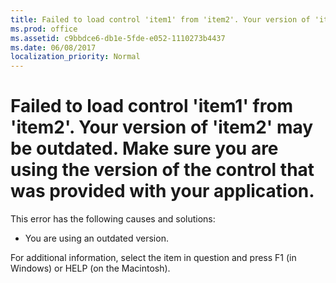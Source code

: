 ```yaml
---
title: Failed to load control 'item1' from 'item2'. Your version of 'item2' may be outdated. Make sure you are using the version of the control that was provided with your application.
ms.prod: office
ms.assetid: c9bbdce6-db1e-5fde-e052-1110273b4437
ms.date: 06/08/2017
localization_priority: Normal
---
```



# Failed to load control 'item1' from 'item2'. Your version of 'item2' may be outdated. Make sure you are using the version of the control that was provided with your application.

This error has the following causes and solutions:



- You are using an outdated version.
    

For additional information, select the item in question and press F1 (in Windows) or HELP (on the Macintosh).


